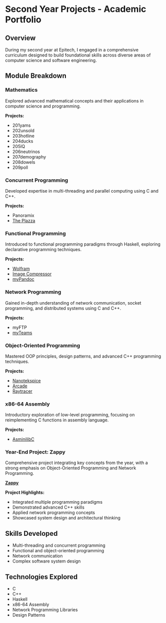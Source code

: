 # Second Year Projects - Academic Portfolio

## Overview

During my second year at Epitech, I engaged in a comprehensive curriculum designed to build foundational skills across diverse areas of computer science and software engineering.

## Module Breakdown

### Mathematics
Explored advanced mathematical concepts and their applications in computer science and programming.

**Projects:**
- 201yams
- 202unsold
- 203hotline
- 204ducks
- 205IQ
- 206neutrinos
- 207demography
- 208dowels
- 209poll

### Concurrent Programming
Developed expertise in multi-threading and parallel computing using C and C++.

**Projects:**
- Panoramix
- [The Plazza]()

### Functional Programming
Introduced to functional programming paradigms through Haskell, exploring declarative programming techniques.

**Projects:**
- [Wolfram]()
- [Image Compressor](https://github.com/Nah700/school-projects/tree/main/2nd-year/Haskell/Image%20Compressor)
- [myPandoc](https://github.com/Nah700/school-projects/tree/main/2nd-year/Haskell/myPandoc)

### Network Programming
Gained in-depth understanding of network communication, socket programming, and distributed systems using C and C++.

**Projects:**
- myFTP
- [myTeams](https://github.com/Nah700/school-projects/tree/main/2nd-year/Network/myTeams)

### Object-Oriented Programming
Mastered OOP principles, design patterns, and advanced C++ programming techniques.

**Projects:**
- [Nanotekspice](https://github.com/Nah700/school-projects/tree/main/2nd-year/CPP/Nanotekspice)
- [Arcade](https://github.com/Nah700/school-projects/tree/main/2nd-year/CPP/Arcade)
- [Raytracer](https://github.com/Nah700/school-projects/tree/main/2nd-year/CPP/Raytracer)

### x86-64 Assembly
Introductory exploration of low-level programming, focusing on reimplementing C functions in assembly language.

**Projects:**
- [AsminilibC](https://github.com/Nah700/school-projects/tree/main/2nd-year/Assembly/Asminilibc)

### Year-End Project: Zappy
Comprehensive project integrating key concepts from the year, with a strong emphasis on Object-Oriented Programming and Network Programming.

**[Zappy](https://github.com/Nah700/Zappy)**

**Project Highlights:**
- Integrated multiple programming paradigms
- Demonstrated advanced C++ skills
- Applied network programming concepts
- Showcased system design and architectural thinking

## Skills Developed
- Multi-threading and concurrent programming
- Functional and object-oriented programming
- Network communication
- Complex software system design

## Technologies Explored
- C
- C++
- Haskell
- x86-64 Assembly
- Network Programming Libraries
- Design Patterns
